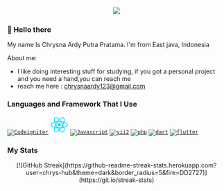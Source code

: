 <div id="header" align="center">
  <img src="https://media.giphy.com/media/QMHoU66sBXqqLqYvGO/giphy.gif"/>
</div>


### 👋 Hello there
My name Is Chrysna Ardy Putra Pratama. I'm from East java, Indonesia

About me:
- I like doing interesting stuff for studying, if you got a personal project and you need a hand,you can reach me
- reach me here : chrysnaardy123@gmail.com

### Languages and Framework That I Use
<code><a href="https://codeigniter.com"><img alt="Codeigniter" title="Codeigniter" src="https://e7.pngegg.com/pngimages/508/424/png-clipart-logo-orange-s-a-codeigniter-logo-orange-sa-thumbnail.png" height="42"></a></code>
<code><a href="https://reactjs.org"><img alt="React" title="React" src="https://github.com/Tiththa/tiththa/blob/master/icons/React.png" height="42"></a></code>
<code><a href="https://www.javascript.com/"><img alt="Javascript" title="Javascript" src="https://upload.wikimedia.org/wikipedia/commons/thumb/9/99/Unofficial_JavaScript_logo_2.svg/2048px-Unofficial_JavaScript_logo_2.svg.png" height="42"></a></code>
<code><a href="https://www.yiiframework.com/"><img alt="yii2" title="Yii2" src="https://www.yiiframework.com/image/logo.svg" height="42"></a></code>
<code><a href="https://www.php.net/"><img alt="php" title="php" src="https://icon-library.com/images/php-icon/php-icon-15.jpg" height="42"></a></code>
<code><a href="https://dart.dev/"><img alt="dart" title="php" src="https://dart.dev/assets/img/shared/dart/logo+text/horizontal/white.svg" height="42"></a></code>
<code><a href="https://flutter.dev/"><img alt="flutter" title="flutter" src="https://res.cloudinary.com/startup-grind/image/upload/c_fill,dpr_2.0,f_auto,g_center,h_1080,q_100,w_1080/v1/gcs/platform-data-goog/events/flutter_I6JGxZE.jpg" height="42"></a></code>

### My Stats
<div align="center">
  [![GitHub Streak](https://github-readme-streak-stats.herokuapp.com?user=chrys-hub&theme=dark&border_radius=5&fire=DD2727)](https://git.io/streak-stats)
</div>







